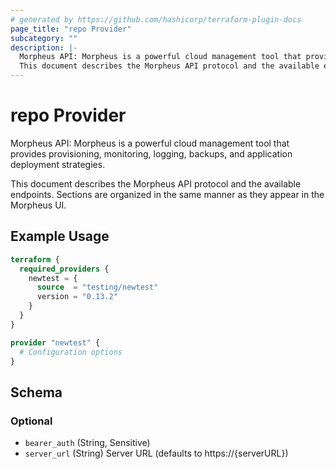 ```yaml
---
# generated by https://github.com/hashicorp/terraform-plugin-docs
page_title: "repo Provider"
subcategory: ""
description: |-
  Morpheus API: Morpheus is a powerful cloud management tool that provides provisioning, monitoring, logging, backups, and application deployment strategies.
  This document describes the Morpheus API protocol and the available endpoints. Sections are organized in the same manner as they appear in the Morpheus UI.
---
```


# repo Provider

Morpheus API: Morpheus is a powerful cloud management tool that provides provisioning, monitoring, logging, backups, and application deployment strategies.

This document describes the Morpheus API protocol and the available endpoints. Sections are organized in the same manner as they appear in the Morpheus UI.

## Example Usage

```terraform
terraform {
  required_providers {
    newtest = {
      source  = "testing/newtest"
      version = "0.13.2"
    }
  }
}

provider "newtest" {
  # Configuration options
}
```

<!-- schema generated by tfplugindocs -->
## Schema

### Optional

- `bearer_auth` (String, Sensitive)
- `server_url` (String) Server URL (defaults to https://{serverURL})
